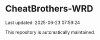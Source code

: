 # CheatBrothers-WRD

Last updated: 2025-06-23 07:59:24

This repository is automatically maintained.
